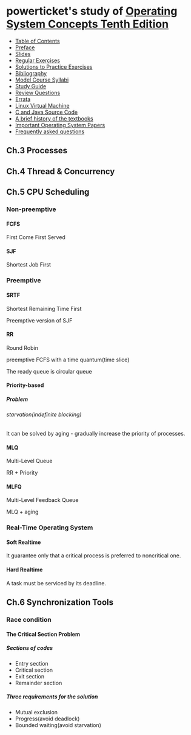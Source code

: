 # powerticket's study of [Operating System Concepts Tenth Edition](https://codex.cs.yale.edu/avi/os-book/OS10/index.html)
- [Table of Contents](https://codex.cs.yale.edu/avi/os-book/OS10/toc-dir/toc.pdf)
- [Preface](https://codex.cs.yale.edu/avi/os-book/OS10/preface-dir/preface.pdf)
- [Slides](https://codex.cs.yale.edu/avi/os-book/OS10/slide-dir/index.html)
- [Regular Exercises](https://codex.cs.yale.edu/avi/os-book/OS10/regular-exercises/index-exer.html)
- [Solutions to Practice Exercises](https://codex.cs.yale.edu/avi/os-book/OS10/practice-exercises/index-solu.html)
- [Bibliography](https://codex.cs.yale.edu/avi/os-book/OS10/bib-dir/index.html)
- [Model Course Syllabi](https://codex.cs.yale.edu/avi/os-book/OS10/syllabi-dir/index.html)
- [Study Guide](https://codex.cs.yale.edu/avi/os-book/OS10/study-guide/Study-Guide.pdf)
- [Review Questions](https://codex.cs.yale.edu/avi/os-book/OS10/review-dir/index.html)
- [Errata](https://codex.cs.yale.edu/avi/os-book/OS10/errata-dir/index.html)
- [Linux Virtual Machine](http://cs.westminstercollege.edu/~greg/osc10e/vm/index.html)
- [C and Java Source Code](http://people.westminstercollege.edu/faculty/ggagne/osc10e/index.html)
- [A brief history of the textbooks](http://www.galvin.info/history-of-operating-system-concepts-textbook/)
- [Important Operating System Papers](https://codex.cs.yale.edu/avi/os-book/OS10/important-papers.pdf)
- [Frequently asked questions](https://codex.cs.yale.edu/avi/os-book/OS10/faq.html)



## Ch.3 Processes



## Ch.4 Thread & Concurrency



## Ch.5 CPU Scheduling

### Non-preemptive

#### FCFS

First Come First Served



#### SJF

Shortest Job First



### Preemptive

#### SRTF

Shortest Remaining Time First

Preemptive version of SJF



#### RR

Round Robin

preemptive FCFS with a time quantum(time slice)

The ready queue is circular queue



#### Priority-based

##### Problem

###### starvation(indefinite blocking)

It can be solved by aging - gradually increase the priority of processes.



#### MLQ

Multi-Level Queue

RR + Priority



#### MLFQ

Multi-Level Feedback Queue

MLQ + aging



### Real-Time Operating System

#### Soft Realtime

It guarantee only that a critical process is preferred to noncritical one.



#### Hard Realtime

A task must be serviced by its deadline.



## Ch.6 Synchronization Tools

### Race condition

#### The Critical Section Problem

##### Sections of codes

- Entry section
- Critical section
- Exit section
- Remainder section



##### Three requirements for the solution

- Mutual exclusion
- Progress(avoid deadlock)
- Bounded waiting(avoid starvation)

